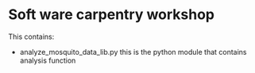 Soft ware carpentry workshop
=============================

This contains:

* analyze_mosquito_data_lib.py this is the python module that contains analysis function